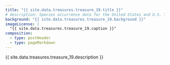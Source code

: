 ```yaml
---
title: "{{ site.data.treasures.treasure_19.title }}"
# description: Species occurrence data for the United States and U.S. Territories.
background: "{{ site.data.treasures.treasure_19.background }}"
imageLicense: |
  "{{ site.data.treasures.treasure_19.caption }}"
composition:
  - type: postHeader
  - type: pageMarkdown
---
```


{{ site.data.treasures.treasure_19.description }}